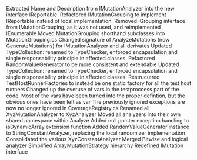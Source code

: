 Extracted Name and Description from IMutationAnalyzer into the new interface IReportable.
Refactored IMutationGrouping to implement IReportable instead of local implementation.
Removed IGrouping interface from IMutationGrouping, as it was not used, and reimplemented IEnumerable
Moved MutationGrouping shorthand subclasses into MutationGrouping.cs
Changed signature of AnalyzeMutations (now GenerateMutations) for IMutationAnalyzer and all derivates
Updated TypeCollection: renamed to TypeChecker, enforced encapsulation and single responsability principle in affected classes.
Refactored RandomValueGenerator to be more consistent and extendable
Updated TypeCollection: renamed to TypeChecker, enforced encapsulation and single responsability principle in affected classes.
Restrucutred TestHostRunnerFactories to instead be one static factory for all the test host runners
Changed up the overuse of vars in the testproccess part of the code. Most of the vars have been turned into the proper defintion, but the obvious ones have been left as var
The previously ignored exceptions are now no longer ignored in CoverageRegistry.cs 
Renamed all XyzMutationAnalyzer to XyzAnalyzer
Moved all analyzers into their own shared namespace within Analyze
Added null pointer exception handling to isDynamicArray extension function
Added RandomValueGenerator instance to StringConstantAnalyzer, replacing the local randomizer implementation
Consolidated the various XyzConstantAnalyzer
Merged Bitwise and logical analyzer
Simplified ArrayMutationStrategy hierarchy
Redefined IMutation interface